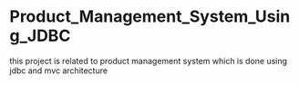 # Product_Management_System_Using_JDBC
this project is related to product management system which is done using jdbc and mvc architecture
